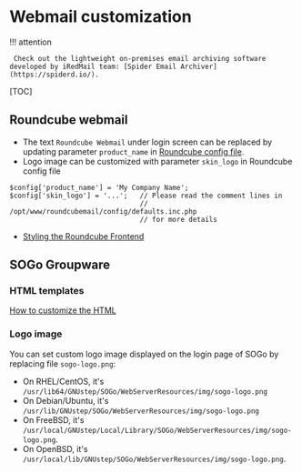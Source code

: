 # Webmail customization

!!! attention

	 Check out the lightweight on-premises email archiving software developed by iRedMail team: [Spider Email Archiver](https://spiderd.io/).

[TOC]

## Roundcube webmail

* The text `Roundcube Webmail` under login screen can be replaced by updating
  parameter `product_name` in [Roundcube config file](./file.locations.html#roundcube).
* Logo image can be customized with parameter `skin_logo` in Roundcube config
  file

```
$config['product_name'] = 'My Company Name';
$config['skin_logo'] = '...';   // Please read the comment lines in
                                // /opt/www/roundcubemail/config/defaults.inc.php
                                // for more details
```

* [Styling the Roundcube Frontend](https://github.com/roundcube/roundcubemail/wiki/Skins)

## SOGo Groupware

### HTML templates

[How to customize the HTML](https://sogo.nu/support/faq/how-to-customize-the-html.html)

### Logo image

You can set custom logo image displayed on the login page of SOGo by replacing
file `sogo-logo.png`:

* On RHEL/CentOS, it's `/usr/lib64/GNUstep/SOGo/WebServerResources/img/sogo-logo.png`
* On Debian/Ubuntu, it's `/usr/lib/GNUstep/SOGo/WebServerResources/img/sogo-logo.png`
* On FreeBSD, it's `/usr/local/GNUstep/Local/Library/SOGo/WebServerResources/img/sogo-logo.png`.
* On OpenBSD, it's `/usr/local/lib/GNUstep/SOGo/WebServerResources/img/sogo-logo.png`.
